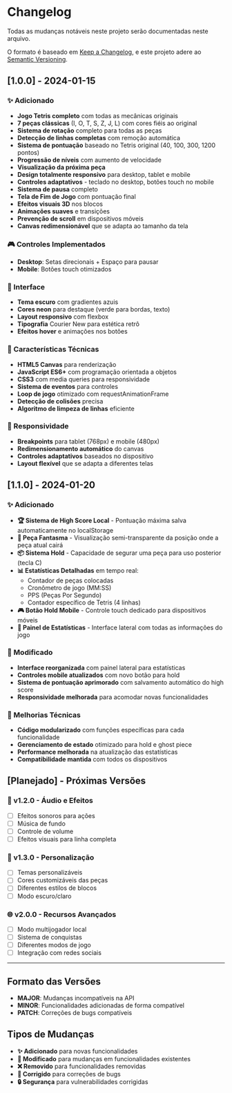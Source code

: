 # Changelog

Todas as mudanças notáveis neste projeto serão documentadas neste arquivo.

O formato é baseado em [Keep a Changelog](https://keepachangelog.com/pt-BR/1.0.0/),
e este projeto adere ao [Semantic Versioning](https://semver.org/lang/pt-BR/).

## [1.0.0] - 2024-01-15

### ✨ Adicionado
- **Jogo Tetris completo** com todas as mecânicas originais
- **7 peças clássicas** (I, O, T, S, Z, J, L) com cores fiéis ao original
- **Sistema de rotação** completo para todas as peças
- **Detecção de linhas completas** com remoção automática
- **Sistema de pontuação** baseado no Tetris original (40, 100, 300, 1200 pontos)
- **Progressão de níveis** com aumento de velocidade
- **Visualização da próxima peça**
- **Design totalmente responsivo** para desktop, tablet e mobile
- **Controles adaptativos** - teclado no desktop, botões touch no mobile
- **Sistema de pausa** completo
- **Tela de Fim de Jogo** com pontuação final
- **Efeitos visuais 3D** nos blocos
- **Animações suaves** e transições
- **Prevenção de scroll** em dispositivos móveis
- **Canvas redimensionável** que se adapta ao tamanho da tela

### 🎮 Controles Implementados
- **Desktop**: Setas direcionais + Espaço para pausar
- **Mobile**: Botões touch otimizados

### 🎨 Interface
- **Tema escuro** com gradientes azuis
- **Cores neon** para destaque (verde para bordas, texto)
- **Layout responsivo** com flexbox
- **Tipografia** Courier New para estética retrô
- **Efeitos hover** e animações nos botões

### 🔧 Características Técnicas
- **HTML5 Canvas** para renderização
- **JavaScript ES6+** com programação orientada a objetos
- **CSS3** com media queries para responsividade
- **Sistema de eventos** para controles
- **Loop de jogo** otimizado com requestAnimationFrame
- **Detecção de colisões** precisa
- **Algoritmo de limpeza de linhas** eficiente

### 📱 Responsividade
- **Breakpoints** para tablet (768px) e mobile (480px)
- **Redimensionamento automático** do canvas
- **Controles adaptativos** baseados no dispositivo
- **Layout flexível** que se adapta a diferentes telas

## [1.1.0] - 2024-01-20

### ✨ Adicionado
- **🏆 Sistema de High Score Local** - Pontuação máxima salva automaticamente no localStorage
- **👻 Peça Fantasma** - Visualização semi-transparente da posição onde a peça atual cairá
- **📦 Sistema Hold** - Capacidade de segurar uma peça para uso posterior (tecla C)
- **📊 Estatísticas Detalhadas** em tempo real:
  - Contador de peças colocadas
  - Cronômetro de jogo (MM:SS)
  - PPS (Peças Por Segundo)
  - Contador específico de Tetris (4 linhas)
- **🎮 Botão Hold Mobile** - Controle touch dedicado para dispositivos móveis
- **📱 Painel de Estatísticas** - Interface lateral com todas as informações do jogo

### 🔄 Modificado
- **Interface reorganizada** com painel lateral para estatísticas
- **Controles mobile atualizados** com novo botão para hold
- **Sistema de pontuação aprimorado** com salvamento automático do high score
- **Responsividade melhorada** para acomodar novas funcionalidades

### 🔧 Melhorias Técnicas
- **Código modularizado** com funções específicas para cada funcionalidade
- **Gerenciamento de estado** otimizado para hold e ghost piece
- **Performance melhorada** na atualização das estatísticas
- **Compatibilidade mantida** com todos os dispositivos

## [Planejado] - Próximas Versões

### 🎵 v1.2.0 - Áudio e Efeitos
- [ ] Efeitos sonoros para ações
- [ ] Música de fundo
- [ ] Controle de volume
- [ ] Efeitos visuais para linha completa

### 🎨 v1.3.0 - Personalização
- [ ] Temas personalizáveis
- [ ] Cores customizáveis das peças
- [ ] Diferentes estilos de blocos
- [ ] Modo escuro/claro

### 🌐 v2.0.0 - Recursos Avançados
- [ ] Modo multijogador local
- [ ] Sistema de conquistas
- [ ] Diferentes modos de jogo
- [ ] Integração com redes sociais

---

## Formato das Versões

- **MAJOR**: Mudanças incompatíveis na API
- **MINOR**: Funcionalidades adicionadas de forma compatível
- **PATCH**: Correções de bugs compatíveis

## Tipos de Mudanças

- **✨ Adicionado** para novas funcionalidades
- **🔄 Modificado** para mudanças em funcionalidades existentes
- **❌ Removido** para funcionalidades removidas
- **🐛 Corrigido** para correções de bugs
- **🔒 Segurança** para vulnerabilidades corrigidas